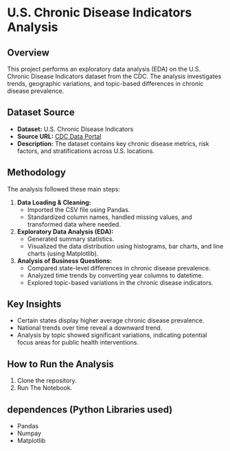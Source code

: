 # U.S. Chronic Disease Indicators Analysis

## Overview
This project performs an exploratory data analysis (EDA) on the U.S. Chronic Disease Indicators dataset from the CDC. The analysis investigates trends, geographic variations, and topic-based differences in chronic disease prevalence.

## Dataset Source
- **Dataset:** U.S. Chronic Disease Indicators
- **Source URL:** [CDC Data Portal](https://data.cdc.gov/Chronic-Disease-Indicators/U-S-Chronic-Disease-Indicators/hksd-2xuw/about_data)
- **Description:** The dataset contains key chronic disease metrics, risk factors, and stratifications across U.S. locations.

## Methodology
The analysis followed these main steps:
1. **Data Loading & Cleaning:**  
   - Imported the CSV file using Pandas.
   - Standardized column names, handled missing values, and transformed data where needed.
2. **Exploratory Data Analysis (EDA):**  
   - Generated summary statistics.
   - Visualized the data distribution using histograms, bar charts, and line charts (using Matplotlib).
3. **Analysis of Business Questions:**  
   - Compared state-level differences in chronic disease prevalence.
   - Analyzed time trends by converting year columns to datetime.
   - Explored topic-based variations in the chronic disease indicators.

## Key Insights
- Certain states display higher average chronic disease prevalence.
- National trends over time reveal a downward trend.
- Analysis by topic showed significant variations, indicating potential focus areas for public health interventions.

## How to Run the Analysis
1. Clone the repository.
2. Run The Notebook.

## dependences (Python Libraries used)
- Pandas 
- Numpay
- Matplotlib
